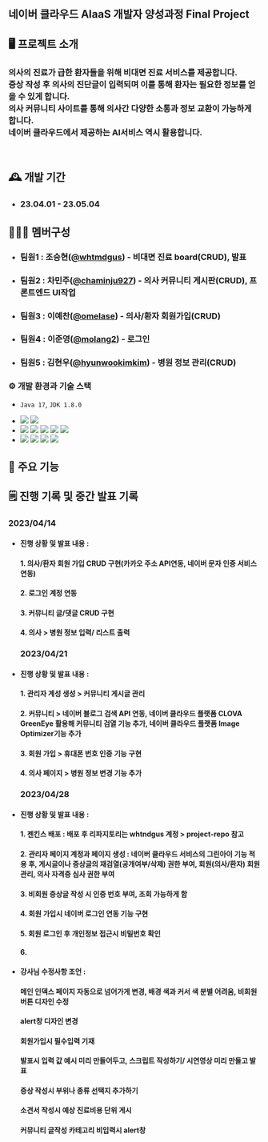 ## 네이버 클라우드 AIaaS 개발자 양성과정 Final Project

## 🖥️ 프로젝트 소개
### 의사의 진료가 급한 환자들을 위해 비대면 진료 서비스를 제공합니다. <br>증상 작성 후 의사의 진단글이 입력되며 이를 통해 환자는 필요한 정보를 얻을 수 있게 합니다.<br>의사 커뮤니티 사이트를 통해 의사간 다양한 소통과 정보 교환이 가능하게 합니다.<br> 네이버 클라우드에서 제공하는 AI서비스 역시 활용합니다.
<br>

## 🕰️ 개발 기간
* ### 23.04.01 - 23.05.04

## 🧑‍🤝‍🧑 멤버구성
 - ### 팀원1 : 조승현([@whtmdgus](http://github.com/whtmdgus)) - 비대면 진료 board(CRUD), 발표
 - ### 팀원2 : 차민주([@chaminju927](http://github.com/chaminju927)) - 의사 커뮤니티 게시판(CRUD), 프론트엔드 UI작업
 - ### 팀원3 : 이예찬([@omelase](http://github.com/omelase)) - 의사/환자 회원가입(CRUD)
 - ### 팀원4 : 이준영([@molang2](http://github.com/molang2)) - 로그인
 - ### 팀원5 : 김현우([@hyunwookimkim](http://github.com/hyunwookimkim)) - 병원 정보 관리(CRUD)

### ⚙️ 개발 환경과 기술 스택
- `Java 17`, `JDK 1.8.0`
<!--- **IDE** : STS 3.9-->
- <img src="https://img.shields.io/badge/Spring Boot-6DB33F?style=flat&logo=Spring Boot&logoColor=white"/>  <img src="https://img.shields.io/badge/MariaDB-003545?style=flat&logo=MariaDB&logoColor=white"/>
- <img src="https://img.shields.io/badge/React-61DAFB?style=flat&logo=React&logoColor=white"/>  <img src="https://img.shields.io/badge/HTML-E34F26?style=flat-square&logo=HTML&logoColor=white"/>  <img src="https://img.shields.io/badge/CSS-1572B6?style=flat-square&logo=CSS&logoColor=white"/>  <img src="https://img.shields.io/badge/JavaScript-F7DF1E?style=flat-square&logo=JavaScript&logoColor=white"/>  <img src="https://img.shields.io/badge/jQuery-0769AD?style=flat-square&logo=jQuery&logoColor=white"/>
- <img src="https://img.shields.io/badge/GitHub-181717?style=flat-square&logo=GitHub&logoColor=white"/>  <img src="https://img.shields.io/badge/NaverCloud-03C75A?style=flat-square&logo=NaverCloud&logoColor=white"/>  <img src="https://img.shields.io/badge/Docker-2496ED?style=flat-square&logo=Docker&logoColor=white"/>  <img src="https://img.shields.io/badge/Jenkins-D24939?style=flat-square&logo=Jenkins&logoColor=white"/>

## 📌 주요 기능
<!--
#### 로그인 - <a href="https://github.com/chaehyuenwoo/SpringBoot-Project-MEGABOX/wiki/%EC%A3%BC%EC%9A%94-%EA%B8%B0%EB%8A%A5-%EC%86%8C%EA%B0%9C(Login)" >상세보기 - WIKI 이동</a>
- DB값 검증
- ID찾기, PW찾기
- 로그인 시 쿠키(Cookie) 및 세션(Session) 생성
#### 회원가입 - <a href="https://github.com/chaehyuenwoo/SpringBoot-Project-MEGABOX/wiki/%EC%A3%BC%EC%9A%94-%EA%B8%B0%EB%8A%A5-%EC%86%8C%EA%B0%9C(Member)" >상세보기 - WIKI 이동</a>
- 주소 API 연동
- ID 중복 체크
#### 마이 페이지 - <a href="https://github.com/chaehyuenwoo/SpringBoot-Project-MEGABOX/wiki/%EC%A3%BC%EC%9A%94-%EA%B8%B0%EB%8A%A5-%EC%86%8C%EA%B0%9C(Member)" >상세보기 - WIKI 이동</a>
- 주소 API 연동
- 회원정보 변경

#### 영화 예매 - <a href="https://github.com/chaehyuenwoo/SpringBoot-Project-MEGABOX/wiki/%EC%A3%BC%EC%9A%94-%EA%B8%B0%EB%8A%A5-%EC%86%8C%EA%B0%9C(%EC%98%81%ED%99%94-%EC%98%88%EB%A7%A4)" >상세보기 - WIKI 이동</a>
- 영화 선택(날짜 지정)
- 영화관 선택(대분류/소분류 선택) 및 시간 선택
- 좌석 선택
- 결제 페이지
- 예매 완료
#### 메인 페이지 - <a href="https://github.com/chaehyuenwoo/SpringBoot-Project-MEGABOX/wiki/%EC%A3%BC%EC%9A%94-%EA%B8%B0%EB%8A%A5-%EC%86%8C%EA%B0%9C(%EB%A9%94%EC%9D%B8-Page)" >상세보기 - WIKI 이동</a>
- YouTube API 연동
- 메인 포스터(영화) 이미지 슬라이드(CSS)
#### 1대1문의 및 공지사항 - <a href="" >상세보기 - WIKI 이동</a> 
- 글 작성, 읽기, 수정, 삭제(CRUD)

#### 관리자 페이지 
- 영화관 추가(대분류, 소분류)
- 영화 추가(상영시간 및 상영관 설정)
-->

## 🗒 진행 기록 및 중간 발표 기록
### 2023/04/14
- #### 진행 상황 및 발표 내용 : 
  #### 1. 의사/환자 회원 가입 CRUD 구현(카카오 주소 API연동, 네이버 문자 인증 서비스 연동)
  #### 2. 로그인 계정 연동
  #### 3. 커뮤니티 글/댓글 CRUD 구현
  #### 4. 의사 > 병원 정보 입력/ 리스트 출력 


  ### 2023/04/21
- #### 진행 상황 및 발표 내용 : 
  #### 1. 관리자 계성 생성 > 커뮤니티 게시글 관리
  #### 2. 커뮤니티 > 네이버 블로그 검색 API 연동, 네이버 클라우드 플랫폼 CLOVA GreenEye 활용해 커뮤니티 검열 기능 추가, 네이버 클라우드 플랫폼 Image Optimizer기능 추가
  #### 3. 회원 가입 > 휴대폰 번호 인증 기능 구현
  #### 4. 의사 페이지 > 병원 정보 변경 기능 추가


   ### 2023/04/28 
- #### 진행 상황 및 발표 내용 : 
  #### 1. 젠킨스 배포 : 배포 후 리파지토리는 whtndgus 계정 > project-repo 참고
  #### 2. 관리자 페이지 계정과 페이지 생성 : 네이버 클라우드 서비스의 그린아이 기능 적용 후, 게시글이나 증상글의 재검열(공개여부/삭제) 권한 부여, 회원(의사/환자) 회원 관리, 의사 자격증 심사 권한 부여
  #### 3. 비회원 증상글 작성 시 인증 번호 부여, 조회 가능하게 함
  #### 4. 회원 가입시 네이버 로그인 연동 기능 구현
  #### 5. 회원 로그인 후 개인정보 접근시 비밀번호 확인
  #### 6. 



- #### 강사님 수정사항 조언 : 
  #### 메인 인덱스 페이지 자동으로 넘어가게 변경, 배경 색과 커서 색 분별 어려움, 비회원 버튼 디자인 수정
  #### alert창 디자인 변경
  #### 회원가입시 필수입력 기재
  #### 발표시 입력 값 예시 미리 만들어두고, 스크립트 작성하기/ 시연영상 미리 만들고 발표
  #### 증상 작성시 부위나 종류 선택지 추가하기
  #### 소견서 작성시 예상 진료비용 단위 게시
  #### 커뮤니티 글작성 카테고리 비입력시 alert창
  